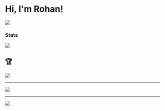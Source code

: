 # Hi, I'm Rohan!

![](https://quotes-github-readme.vercel.app/api?type=horizontal&theme=radical)

### Stats
<!--![](https://github-readme-stats.vercel.app/api?username=rohan-patra&theme=dark&hide_border=false&include_all_commits=true&count_private=true)<br/>
![](https://github-readme-streak-stats.herokuapp.com/?user=rohan-patra&theme=dark&hide_border=false)<br/>-->
![](https://github-readme-stats.vercel.app/api/top-langs/?username=rohan-patra&theme=dark&hide_border=false&include_all_commits=true&count_private=true&layout=compact)

## 🏆
![](https://github-profile-trophy.vercel.app/?username=rohan-patra&theme=radical&no-frame=false&no-bg=true&margin-w=4)

---
![](https://visitcount.itsvg.in/api?id=rohan-patra&icon=0&color=0)

---
![](https://github-contributor-stats.vercel.app/api?username=rohan-patra&limit=10&theme=dark&combine_all_yearly_contributions=true)
